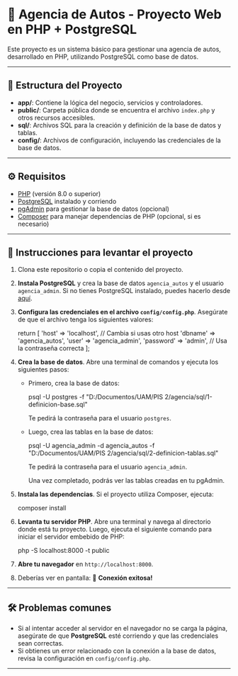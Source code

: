 # 🚗 Agencia de Autos - Proyecto Web en PHP + PostgreSQL

Este proyecto es un sistema básico para gestionar una agencia de autos, desarrollado en PHP, utilizando PostgreSQL como base de datos.

---

## 📁 Estructura del Proyecto

- **app/**: Contiene la lógica del negocio, servicios y controladores.
- **public/**: Carpeta pública donde se encuentra el archivo `index.php` y otros recursos accesibles.
- **sql/**: Archivos SQL para la creación y definición de la base de datos y tablas.
- **config/**: Archivos de configuración, incluyendo las credenciales de la base de datos.

---

## ⚙️ Requisitos

- [PHP](https://www.php.net/) (versión 8.0 o superior)
- [PostgreSQL](https://www.postgresql.org/) instalado y corriendo
- [pgAdmin](https://www.pgadmin.org/) para gestionar la base de datos (opcional)
- [Composer](https://getcomposer.org/) para manejar dependencias de PHP (opcional, si es necesario)

---

## 🚀 Instrucciones para levantar el proyecto

1. Clona este repositorio o copia el contenido del proyecto.
   
2. **Instala PostgreSQL** y crea la base de datos `agencia_autos` y el usuario `agencia_admin`. Si no tienes PostgreSQL instalado, puedes hacerlo desde [aquí](https://www.postgresql.org/download/).

3. **Configura las credenciales en el archivo `config/config.php`**. Asegúrate de que el archivo tenga los siguientes valores:

   return [
       'host' => 'localhost',    // Cambia si usas otro host
       'dbname' => 'agencia_autos',
       'user' => 'agencia_admin',
       'password' => 'admin',  // Usa la contraseña correcta
   ];

4. **Crea la base de datos**. Abre una terminal de comandos y ejecuta los siguientes pasos:

   - Primero, crea la base de datos:

     psql -U postgres -f "D:/Documentos/UAM/PIS 2/agencia/sql/1-definicion-base.sql"

     Te pedirá la contraseña para el usuario `postgres`.

   - Luego, crea las tablas en la base de datos:

     psql -U agencia_admin -d agencia_autos -f "D:/Documentos/UAM/PIS 2/agencia/sql/2-definicion-tablas.sql"

     Te pedirá la contraseña para el usuario `agencia_admin`.

     Una vez completado, podrás ver las tablas creadas en tu pgAdmin.

5. **Instala las dependencias**. Si el proyecto utiliza Composer, ejecuta:

   composer install

6. **Levanta tu servidor PHP**. Abre una terminal y navega al directorio donde está tu proyecto. Luego, ejecuta el siguiente comando para iniciar el servidor embebido de PHP:

   php -S localhost:8000 -t public

7. **Abre tu navegador** en `http://localhost:8000`.

8. Deberías ver en pantalla: 🚀 **Conexión exitosa!**

---

## 🛠️ Problemas comunes

- Si al intentar acceder al servidor en el navegador no se carga la página, asegúrate de que **PostgreSQL** esté corriendo y que las credenciales sean correctas.
- Si obtienes un error relacionado con la conexión a la base de datos, revisa la configuración en `config/config.php`.

---

